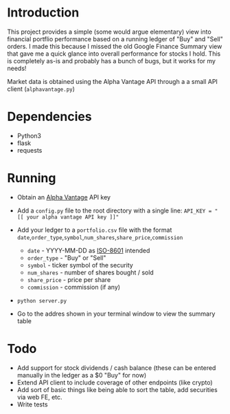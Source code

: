 # Introduction

This project provides a simple (some would argue elementary) view into financial portflio performance based on a running ledger of "Buy" and "Sell" orders. I made this because I missed the old Google Finance Summary view that gave me a quick glance into overall performance for stocks I hold. This is completely as-is and probably has a bunch of bugs, but it works for my needs!

Market data is obtained using the Alpha Vantage API through a a small API client (`alphavantage.py`)

# Dependencies
- Python3
- flask
- requests

# Running
- Obtain an [Alpha Vantage](https://www.alphavantage.co/) API key
- Add a `config.py` file to the root directory with a single line: `API_KEY = "[[ your alpha vantage API key ]]"`

- Add your ledger to a `portfolio.csv` file with the format `date`,`order_type`,`symbol`,`num_shares`,`share_price`,`commission`
	- `date` - YYYY-MM-DD as [ISO-8601](https://xkcd.com/1179/) intended
	- `order_type` - "Buy" or "Sell"
	- `symbol` - ticker symbol of the security
	- `num_shares` - number of shares bought / sold
	- `share_price` - price per share
	- `commission` - commission (if any)

- `python server.py`
- Go to the addres shown in your terminal window to view the summary table

# Todo
- Add support for stock dividends / cash balance (these can be entered manually in the ledger as a $0 "Buy" for now)
- Extend API client to include coverage of other endpoints (like crypto)
- Add sort of basic things like being able to sort the table, add securities via web FE, etc.
- Write tests


